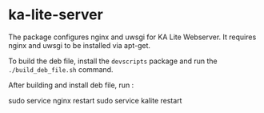 ka-lite-server
===============

The package configures nginx and uwsgi for KA Lite Webserver.
It requires nginx and uwsgi to be installed via apt-get.

To build the deb file, install the `devscripts` package and run the `./build_deb_file.sh` command.

After building and install deb file, run :

sudo service nginx restart
sudo service kalite restart